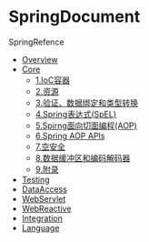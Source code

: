 # SpringDocument
SpringRefence


- [Overview]()
- [Core](/content/core/core.md)
    - [1.IoC容器](/content/core/1.IoC容器/1.IoC容器.md)
    - [2.资源](/content/core/2.资源/2.资源.md)
    - [3.验证、数据绑定和类型转换](/content/core/3.验证、数据绑定和类型转换/3.验证、数据绑定和类型转换.md)
    - [4.Spring表达式(SpEL)](/content/core/4.Spring表达式(SpEL).md)
    - [5.Spirng面向切面编程(AOP)](/content/core/5.Spirng面向切面编程(AOP).md)
    - [6.Spring AOP APIs](/content/core/6.Spring%20AOP%20APIs.md)
    - [7.空安全](/content/core/7.空安全/7.空安全.md)
    - [8.数据缓冲区和编码解码器](/content/core/8.数据缓冲区和编码解码器/8.数据缓冲区和编码解码器.md)
    - [9.附录](/content/core/9.附录/9.附录.md)
- [Testing]()
- [DataAccess]()
- [WebServlet]()
- [WebReactive]()
- [Integration]()
- [Language]()
